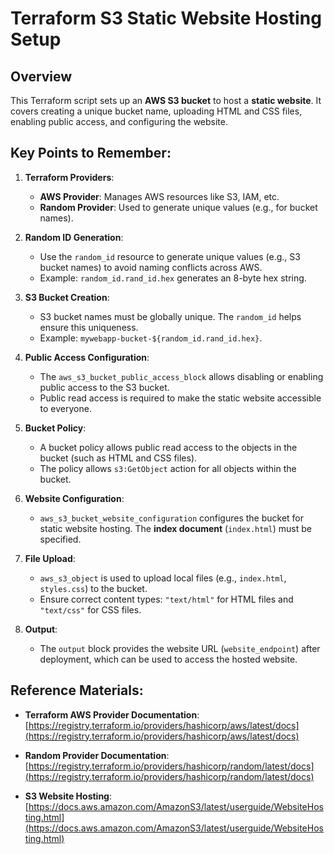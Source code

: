 
# Terraform S3 Static Website Hosting Setup

## Overview
This Terraform script sets up an **AWS S3 bucket** to host a **static website**. It covers creating a unique bucket name, uploading HTML and CSS files, enabling public access, and configuring the website.

## Key Points to Remember:

1. **Terraform Providers**:
   - **AWS Provider**: Manages AWS resources like S3, IAM, etc.
   - **Random Provider**: Used to generate unique values (e.g., for bucket names).

2. **Random ID Generation**:
   - Use the `random_id` resource to generate unique values (e.g., S3 bucket names) to avoid naming conflicts across AWS.
   - Example: `random_id.rand_id.hex` generates an 8-byte hex string.

3. **S3 Bucket Creation**:
   - S3 bucket names must be globally unique. The `random_id` helps ensure this uniqueness.
   - Example: `mywebapp-bucket-${random_id.rand_id.hex}`.

4. **Public Access Configuration**:
   - The `aws_s3_bucket_public_access_block` allows disabling or enabling public access to the S3 bucket.
   - Public read access is required to make the static website accessible to everyone.

5. **Bucket Policy**:
   - A bucket policy allows public read access to the objects in the bucket (such as HTML and CSS files).
   - The policy allows `s3:GetObject` action for all objects within the bucket.

6. **Website Configuration**:
   - `aws_s3_bucket_website_configuration` configures the bucket for static website hosting. The **index document** (`index.html`) must be specified.

7. **File Upload**:
   - `aws_s3_object` is used to upload local files (e.g., `index.html`, `styles.css`) to the bucket.
   - Ensure correct content types: `"text/html"` for HTML files and `"text/css"` for CSS files.

8. **Output**:
   - The `output` block provides the website URL (`website_endpoint`) after deployment, which can be used to access the hosted website.

## Reference Materials:

- **Terraform AWS Provider Documentation**:  
  [https://registry.terraform.io/providers/hashicorp/aws/latest/docs](https://registry.terraform.io/providers/hashicorp/aws/latest/docs)

- **Random Provider Documentation**:  
  [https://registry.terraform.io/providers/hashicorp/random/latest/docs](https://registry.terraform.io/providers/hashicorp/random/latest/docs)

- **S3 Website Hosting**:  
  [https://docs.aws.amazon.com/AmazonS3/latest/userguide/WebsiteHosting.html](https://docs.aws.amazon.com/AmazonS3/latest/userguide/WebsiteHosting.html)